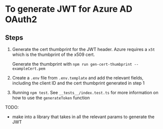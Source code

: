# To generate JWT for Azure AD OAuth2

## Steps

1. Generate the cert thumbprint for the JWT header. Azure requires a `x5t` which is the thumbprint of the x509 cert.

   Generate the thumbprint with `npm run gen-cert-thumbprint -- exampleCert.pem`

2. Create a `.env` file from `.env.template` and add the relevant fields, including the client ID and the cert thumbprint generated in step 1

3. Running `npm test`. See `__tests__/index.test.ts` for more information on how to use the `generateToken` function

TODO:

- make into a library that takes in all the relevant params to generate the JWT
